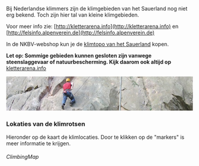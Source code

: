 
<style>
.floatStyle {
	float: right;
}
</style>


Bij Nederlandse klimmers zijn de klimgebieden van het Sauerland nog niet erg bekend. Toch zijn hier tal van kleine klimgebieden.<br/>


Voor meer info zie: [http://kletterarena.info](http://kletterarena.info) en [http://felsinfo.alpenverein.de](http://felsinfo.alpenverein.de)


In de NKBV-webshop kun je de [klimtopo van het Sauerland](https://www.nkbvwebshop.nl/toposauerland) kopen. 

**Let op: Sommige gebieden kunnen gesloten zijn vanwege steenslaggevaar of natuurbescherming. Kijk daarom ook altijd op** [kletterarena.info](http://kletterarena.info/klettergebiete.php)

![image](../../fotos/klimmen.jpg)

### Lokaties van de klimrotsen
Hieronder op de kaart de klimlocaties. Door te klikken op de "markers" is meer informatie te krijgen.

[//]: # ({: $React ClimbingMap})

###### ClimbingMap

